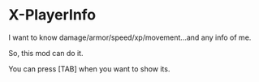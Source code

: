 # X-PlayerInfo

I want to know damage/armor/speed/xp/movement...and any info of me.

So, this mod can do it.

You can press [TAB] when you want to show its.
